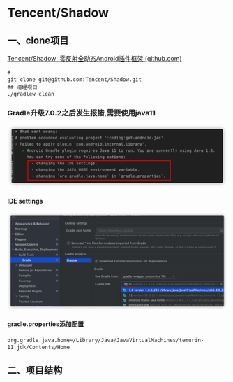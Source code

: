 # Tencent/Shadow

## 一、clone项目

[Tencent/Shadow: 零反射全动态Android插件框架 (github.com)](https://github.com/Tencent/Shadow)

```shell
#
git clone git@github.com:Tencent/Shadow.git
## 清理项目
./gradlew clean
```

### Gradle升级7.0.2之后发生报错,需要使用java11

![image-20220217182552440](Tencent-Shadow.assets/image-20220217182552440.png)

#### 	IDE settings

![image-20220217182447922](Tencent-Shadow.assets/image-20220217182447922.png)

#### gradle.properties添加配置

```
org.gradle.java.home=/Library/Java/JavaVirtualMachines/temurin-11.jdk/Contents/Home
```

## 二、项目结构
